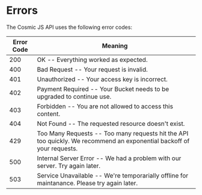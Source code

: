 # Errors

The Cosmic JS API uses the following error codes:


Error Code | Meaning
---------- | -------
200 | OK -- Everything worked as expected.
400 | Bad Request -- Your request is invalid.
401 | Unauthorized -- Your access key is incorrect.
402 | Payment Required -- Your Bucket needs to be upgraded to continue use.
403 | Forbidden -- You are not allowed to access this content.
404 | Not Found -- The requested resource doesn't exist.
429 | Too Many Requests -- Too many requests hit the API too quickly. We recommend an exponential backoff of your requests.
500 | Internal Server Error -- We had a problem with our server. Try again later.
503 | Service Unavailable -- We're temporarially offline for maintanance. Please try again later.
